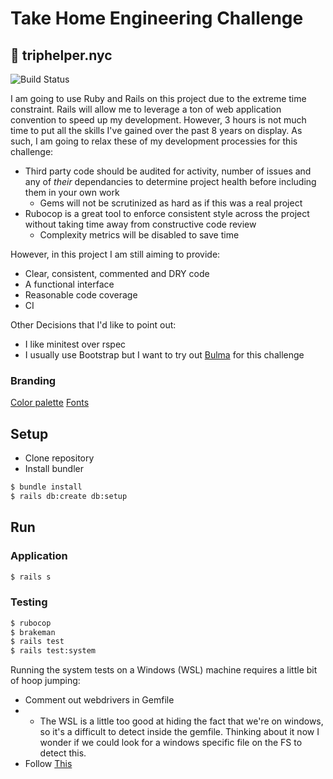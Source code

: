 # Take Home Engineering Challenge

## :oncoming_taxi: triphelper.nyc

![Build Status](https://travis-ci.com/zinefer/Take-Home-Engineering-Challenge.svg?branch=master)

I am going to use Ruby and Rails on this project due to the extreme time constraint. Rails will allow me to leverage a ton of web application convention to speed up my development. However, 3 hours is not much time to put all the skills I've gained over the past 8 years on display. As such, I am going to relax these of my development processies for this challenge:

- Third party code should be audited for activity, number of issues and any of _their_ dependancies to determine project health before including them in your own work
  - Gems will not be scrutinized as hard as if this was a real project
- Rubocop is a great tool to enforce consistent style across the project without taking time away from constructive code review
  - Complexity metrics will be disabled to save time

However, in this project I am still aiming to provide:

- Clear, consistent, commented and DRY code
- A functional interface
- Reasonable code coverage
- CI

Other Decisions that I'd like to point out:

- I like minitest over rspec
- I usually use Bootstrap but I want to try out [Bulma](https://bulma.io) for this challenge


### Branding

[Color palette](https://coolors.co/ffdd57-fe5f55-d6d1b1-c7efcf-eef5db)
[Fonts](https://fonts.google.com/specimen/Baloo+Bhai?selection.family=Baloo+Bhai|Roboto)

## Setup

- Clone repository
- Install bundler

```bash
$ bundle install
$ rails db:create db:setup
```

## Run

### Application

```bash
$ rails s
```

### Testing

```bash
$ rubocop
$ brakeman
$ rails test
$ rails test:system
```

Running the system tests on a Windows (WSL) machine requires a little bit of hoop jumping:
- Comment out webdrivers in Gemfile
- - The WSL is a little too good at hiding the fact that we're on windows, so it's a difficult to detect inside the gemfile. Thinking about it now I wonder if we could look for a windows specific file on the FS to detect this.
- Follow [This](http://ngauthier.com/2017/09/rails-system-tests-with-headless-chrome-on-windows-bash-wsl.html)
